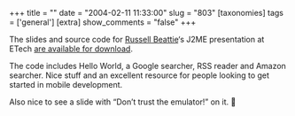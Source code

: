 +++
title = ""
date = "2004-02-11 11:33:00"
slug = "803"
[taxonomies]
tags = ['general']
[extra]
show_comments = "false"
+++

The slides and source code for [Russell Beattie](http://www.russellbeattie.com/notebook/)‘s J2ME presentation at ETech [are available for download](http://www.russellbeattie.com/projects.zip).

The code includes Hello World, a Google searcher, RSS reader and Amazon searcher. Nice stuff and an excellent resource for people looking to get started in mobile development.

Also nice to see a slide with “Don’t trust the emulator!” on it. 🙂
